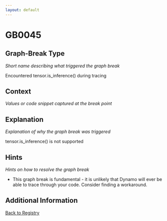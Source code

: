 ```yaml
---
layout: default
---
```

# GB0045

## Graph-Break Type
*Short name describing what triggered the graph break*

Encountered tensor.is_inference() during tracing

## Context
*Values or code snippet captured at the break point*



## Explanation
*Explanation of why the graph break was triggered*

tensor.is_inference() is not supported

## Hints
*Hints on how to resolve the graph break*

- This graph break is fundamental - it is unlikely that Dynamo will ever be able to trace through your code. Consider finding a workaround.


## Additional Information

<!-- ADDITIONAL INFORMATION START - Add custom information below this line -->

<!-- ADDITIONAL INFORMATION END -->

[Back to Registry](../index.html)

